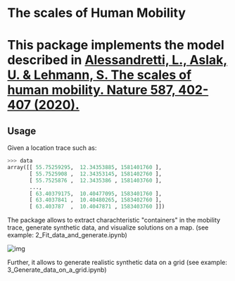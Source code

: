 # The scales of Human Mobility

This package implements the model described in 
[Alessandretti, L., Aslak, U. & Lehmann, S. The scales of human mobility. Nature 587, 402-407 (2020).](https://www.nature.com/articles/s41586-020-2909-1#:~:text=There%2C%20human%20mobility%20is%20described,free1%2C2%2C3.&text=The%20scale%2Dfree%20results%20arise,sizes%20of%20these%20geographical%20containers.)
=======

## Usage
Given a location trace such as:

```Python
>>> data 
array([[ 55.75259295,  12.34353885, 1581401760 ],
       [ 55.7525908 ,  12.34353145, 1581402760 ],
       [ 55.7525876 ,  12.3435386 , 1581403760 ],
       ...,
       [ 63.40379175,  10.40477095, 1583401760 ],
       [ 63.4037841 ,  10.40480265, 1583402760 ],
       [ 63.403787  ,  10.4047871 , 1583403760 ]])
```

The package allows to extract charachteristic "containers" in the mobility trace, generate synthetic data, and visualize solutions on a map. (see example: 2_Fit_data_and_generate.ipynb)


![img](https://github.com/lalessan/scales_human_mobility/blob/master/containers_example.png)




Further, it allows to generate realistic synthetic data on a grid (see example: 3_Generate_data_on_a_grid.ipynb)

